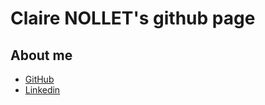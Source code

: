 # Claire NOLLET's github page

## About me
- [GitHub](https://github.com/clairenollet)
- [Linkedin](https://www.linkedin.com/in/claire-nollet)


